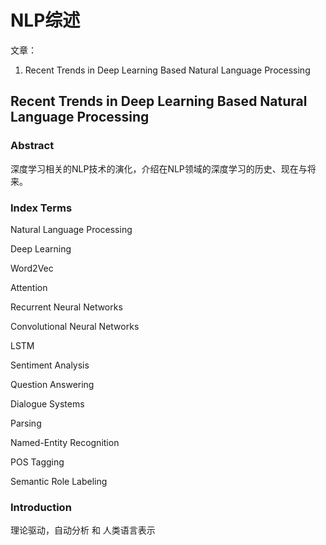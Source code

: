 # NLP综述

文章：

1. Recent Trends in Deep Learning Based Natural Language Processing



## Recent Trends in Deep Learning Based Natural Language Processing  

### Abstract

深度学习相关的NLP技术的演化，介绍在NLP领域的深度学习的历史、现在与将来。



### Index Terms

Natural Language Processing

Deep Learning

Word2Vec

Attention

Recurrent Neural Networks

Convolutional Neural Networks

LSTM

Sentiment Analysis

Question Answering

Dialogue Systems

Parsing

Named-Entity Recognition

POS Tagging

Semantic Role Labeling



### Introduction

理论驱动，自动分析 和 人类语言表示


